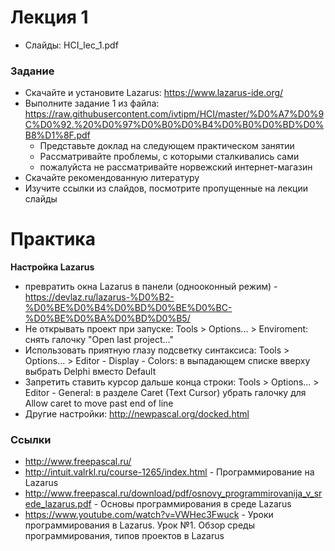 # Лекция 1
- Слайды: HCI_lec_1.pdf


### Задание
- Скачайте и установите Lazarus: https://www.lazarus-ide.org/
- Выполните задание 1 из файла: https://raw.githubusercontent.com/ivtipm/HCI/master/%D0%A7%D0%9C%D0%92.%20%D0%97%D0%B0%D0%B4%D0%B0%D0%BD%D0%B8%D1%8F.pdf
  - Представьте доклад на следующем практическом занятии
  - Рассматривайте проблемы, с которыми сталкивались сами
  - пожалуйста не рассматривайте норвежский интернет-магазин
- Скачайте рекомендованную литературу
- Изучите ссылки из слайдов, посмотрите пропущенные на лекции слайды


# Практика

**Настройка Lazarus**
- превратить окна Lazarus в панели (однооконный режим) - https://devlaz.ru/lazarus-%D0%B2-%D0%BE%D0%B4%D0%BD%D0%BE%D0%BC-%D0%BE%D0%BA%D0%BD%D0%B5/
- Не открывать проект при запуске: Tools > Options... > Enviroment: снять галочку "Open last project..."
- Использовать приятную глазу подсветку синтаксиса: Tools > Options... > Editor - Display - Colors: в выпадающем списке вверху выбрать Delphi вместо Default
- Запретить ставить курсор дальше конца строки: Tools > Options... > Editor - General: в разделе Caret (Text Cursor) убрать галочку для Allow caret to move past end of line
- Другие настройки: http://newpascal.org/docked.html


### Ссылки
- http://www.freepascal.ru/
- http://intuit.valrkl.ru/course-1265/index.html - Программирование на Lazarus
- http://www.freepascal.ru/download/pdf/osnovy_programmirovanija_v_srede_lazarus.pdf - Основы программирования в среде Lazarus
- https://www.youtube.com/watch?v=VWHec3Fwuck - Уроки программирования в Lazarus. Урок №1. Обзор среды программирования, типов проектов в Lazarus

